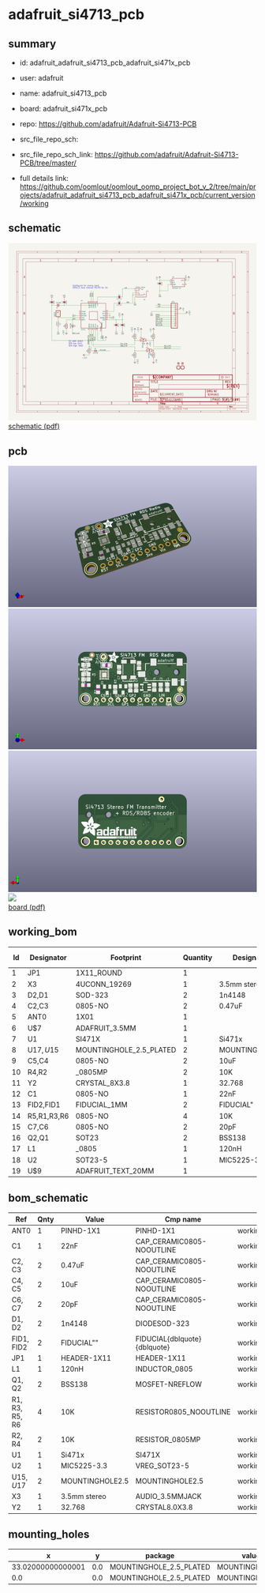 # adafruit_si4713_pcb
 
## summary 
* id: adafruit_adafruit_si4713_pcb_adafruit_si471x_pcb
* user: adafruit
* name: adafruit_si4713_pcb
* board: adafruit_si471x_pcb
* repo: https://github.com/adafruit/Adafruit-Si4713-PCB



* src_file_repo_sch: 
* src_file_repo_sch_link: https://github.com/adafruit/Adafruit-Si4713-PCB/tree/master/
* full details link: https://github.com/oomlout/oomlout_oomp_project_bot_v_2/tree/main/projects/adafruit_adafruit_si4713_pcb_adafruit_si471x_pcb/current_version/working  

## schematic  
![](working_schematic_600.png)  
[schematic (pdf)](working_schematic.pdf)  

## pcb  
![](working_3d_600.png) 
![](working_3d_front_600.png)  
![](working_3d_back_600.png)  
![](working_600.png)  
[board (pdf)](working.pdf)  

## working_bom
| Id | Designator | Footprint | Quantity | Designation | Supplier and ref |  | None | 
| --- | --- | --- | --- | --- | --- | --- | --- | 
| 1 | JP1 | 1X11_ROUND | 1 |  |  |  | [''] | 
| 2 | X3 | 4UCONN_19269 | 1 | 3.5mm stereo |  |  | [''] | 
| 3 | D2,D1 | SOD-323 | 2 | 1n4148 |  |  | [''] | 
| 4 | C2,C3 | 0805-NO | 2 | 0.47uF |  |  | [''] | 
| 5 | ANT0 | 1X01 | 1 |  |  |  | [''] | 
| 6 | U$7 | ADAFRUIT_3.5MM | 1 |  |  |  | [''] | 
| 7 | U1 | SI471X | 1 | Si471x |  |  | [''] | 
| 8 | U$17,U$15 | MOUNTINGHOLE_2.5_PLATED | 2 | MOUNTINGHOLE2.5 |  |  | [''] | 
| 9 | C5,C4 | 0805-NO | 2 | 10uF |  |  | [''] | 
| 10 | R4,R2 | _0805MP | 2 | 10K |  |  | [''] | 
| 11 | Y2 | CRYSTAL_8X3.8 | 1 | 32.768 |  |  | [''] | 
| 12 | C1 | 0805-NO | 1 | 22nF |  |  | [''] | 
| 13 | FID2,FID1 | FIDUCIAL_1MM | 2 | FIDUCIAL" |  |  | [''] | 
| 14 | R5,R1,R3,R6 | 0805-NO | 4 | 10K |  |  | [''] | 
| 15 | C7,C6 | 0805-NO | 2 | 20pF |  |  | [''] | 
| 16 | Q2,Q1 | SOT23 | 2 | BSS138 |  |  | [''] | 
| 17 | L1 | _0805 | 1 | 120nH |  |  | [''] | 
| 18 | U2 | SOT23-5 | 1 | MIC5225-3.3 |  |  | [''] | 
| 19 | U$9 | ADAFRUIT_TEXT_20MM | 1 |  |  |  | [''] | 


## bom_schematic
| Ref | Qnty | Value | Cmp name | Footprint | Description | Vendor | DNP | 
| --- | --- | --- | --- | --- | --- | --- | --- | 
| ANT0 | 1 | PINHD-1X1 | PINHD-1X1 | working:1X01 |  |  |  | 
| C1 | 1 | 22nF | CAP_CERAMIC0805-NOOUTLINE | working:0805-NO |  |  |  | 
| C2, C3 | 2 | 0.47uF | CAP_CERAMIC0805-NOOUTLINE | working:0805-NO |  |  |  | 
| C4, C5 | 2 | 10uF | CAP_CERAMIC0805-NOOUTLINE | working:0805-NO |  |  |  | 
| C6, C7 | 2 | 20pF | CAP_CERAMIC0805-NOOUTLINE | working:0805-NO |  |  |  | 
| D1, D2 | 2 | 1n4148 | DIODESOD-323 | working:SOD-323 |  |  |  | 
| FID1, FID2 | 2 | FIDUCIAL"" | FIDUCIAL{dblquote}{dblquote} | working:FIDUCIAL_1MM |  |  |  | 
| JP1 | 1 | HEADER-1X11 | HEADER-1X11 | working:1X11_ROUND |  |  |  | 
| L1 | 1 | 120nH | INDUCTOR_0805 | working:_0805 |  |  |  | 
| Q1, Q2 | 2 | BSS138 | MOSFET-NREFLOW | working:SOT23 |  |  |  | 
| R1, R3, R5, R6 | 4 | 10K | RESISTOR0805_NOOUTLINE | working:0805-NO |  |  |  | 
| R2, R4 | 2 | 10K | RESISTOR_0805MP | working:_0805MP |  |  |  | 
| U1 | 1 | Si471x | SI471X | working:SI471X |  |  |  | 
| U2 | 1 | MIC5225-3.3 | VREG_SOT23-5 | working:SOT23-5 |  |  |  | 
| U$15, U$17 | 2 | MOUNTINGHOLE2.5 | MOUNTINGHOLE2.5 | working:MOUNTINGHOLE_2.5_PLATED |  |  |  | 
| X3 | 1 | 3.5mm stereo | AUDIO_3.5MMJACK | working:4UCONN_19269 |  |  |  | 
| Y2 | 1 | 32.768 | CRYSTAL8.0X3.8 | working:CRYSTAL_8X3.8 |  |  |  | 


## mounting_holes
| x | y | package | value | ref | size | 
| --- | --- | --- | --- | --- | --- | 
| 33.02000000000001 | 0.0 | MOUNTINGHOLE_2.5_PLATED | MOUNTINGHOLE2.5 | U$15 | m3 | 
| 0.0 | 0.0 | MOUNTINGHOLE_2.5_PLATED | MOUNTINGHOLE2.5 | U$17 | m3 | 


